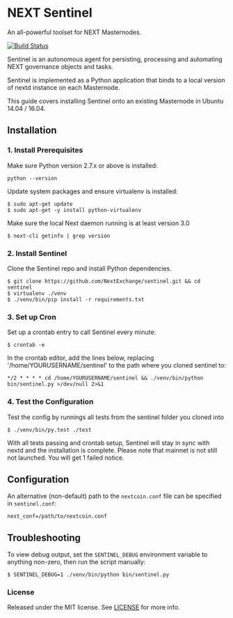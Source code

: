 # NEXT Sentinel

An all-powerful toolset for NEXT Masternodes.

[![Build Status](https://travis-ci.org/next/sentinel.svg?branch=master)](https://travis-ci.org/next/sentinel)

Sentinel is an autonomous agent for persisting, processing and automating NEXT governance objects and tasks.

Sentinel is implemented as a Python application that binds to a local version of nextd instance on each Masternode.

This guide covers installing Sentinel onto an existing Masternode in Ubuntu 14.04 / 16.04.

## Installation

### 1. Install Prerequisites

Make sure Python version 2.7.x or above is installed:

    python --version

Update system packages and ensure virtualenv is installed:

    $ sudo apt-get update
    $ sudo apt-get -y install python-virtualenv

Make sure the local Next daemon running is at least version 3.0

    $ next-cli getinfo | grep version

### 2. Install Sentinel

Clone the Sentinel repo and install Python dependencies.

    $ git clone https://github.com/NextExchange/sentinel.git && cd sentinel
    $ virtualenv ./venv
    $ ./venv/bin/pip install -r requirements.txt

### 3. Set up Cron

Set up a crontab entry to call Sentinel every minute:

    $ crontab -e

In the crontab editor, add the lines below, replacing '/home/YOURUSERNAME/sentinel' to the path where you cloned sentinel to:

    */2 * * * * cd /home/YOURUSERNAME/sentinel && ./venv/bin/python bin/sentinel.py >/dev/null 2>&1

### 4. Test the Configuration

Test the config by runnings all tests from the sentinel folder you cloned into

    $ ./venv/bin/py.test ./test

With all tests passing and crontab setup, Sentinel will stay in sync with nextd and the installation is complete. 
Please note that mainnet is not still not launched. You will get 1 failed notice.

## Configuration

An alternative (non-default) path to the `nextcoin.conf` file can be specified in `sentinel.conf`:

    next_conf=/path/to/nextcoin.conf

## Troubleshooting

To view debug output, set the `SENTINEL_DEBUG` environment variable to anything non-zero, then run the script manually:

    $ SENTINEL_DEBUG=1 ./venv/bin/python bin/sentinel.py

### License

Released under the MIT license. See [LICENSE](LICENSE) for more info.
